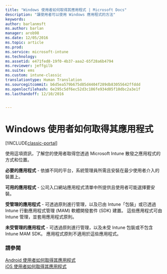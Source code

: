 ```yaml
---
title: "Windows 使用者如何取得其應用程式 | Microsoft Docs"
description: "讓使用者可以使用 Windows 應用程式的方法"
keywords: 
author: barlanmsft
ms.author: barlan
manager: arob98
ms.date: 12/05/2016
ms.topic: article
ms.prod: 
ms.service: microsoft-intune
ms.technology: 
ms.assetid: e471fed8-19f0-4b37-aaa2-65f28a6b4794
ms.reviewer: jeffgilb
ms.suite: ems
ms.custom: intune-classic
translationtype: Human Translation
ms.sourcegitcommit: b6d5ea579b675d85d4404f289db83055642ffddd
ms.openlocfilehash: 6e295c5df6ec52d3c106fe934d05f10dbc2a3e1f
ms.lasthandoff: 12/10/2016


---
```



# <a name="how-your-windows-users-get-their-apps"></a>Windows 使用者如何取得其應用程式

[!INCLUDE[classic-portal](../includes/classic-portal.md)]

使用這項資訊，了解您的使用者取得您透過 Microsoft Intune 散發之應用程式的方式和位置。

**必要的應用程式** - 依據不同的平台，系統管理員所需且安裝在最少使用者介入的裝置上。

**可用的應用程式** - 公司入口網站應用程式清單中所提供且使用者可能選擇要安裝。

**受管理的應用程式** - 可透過原則進行管理，以及已由 Intune「包裝」或已透過 Intune 行動應用程式管理 (MAM) 軟體開發套件 (SDK) 建置。 這些應用程式可由 Intune 管理，並套用應用程式原則。

**未受管理的應用程式** - 可透過原則進行管理，以及未受 Intune 包裝或不包含 Intune MAM SDK。 應用程式原則不適用於這些應用程式。

### <a name="see-also"></a>請參閱
[Android 使用者如何取得其應用程式](how-your-android-users-get-their-apps.md)</br>
[iOS 使用者如何取得其應用程式](how-your-ios-users-get-their-apps.md)

